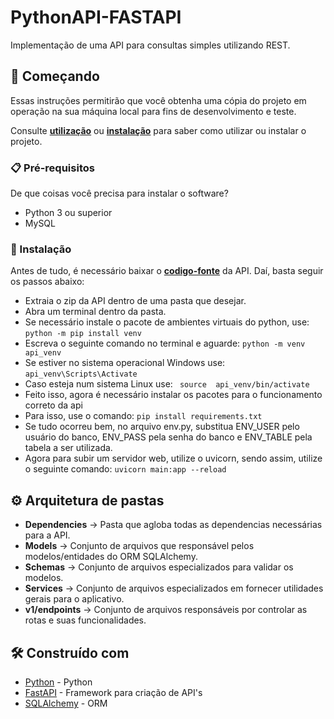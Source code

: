 # PythonAPI-FASTAPI

Implementação de uma API para consultas simples utilizando REST.

## 🚀 Começando

Essas instruções permitirão que você obtenha uma cópia do projeto em operação na sua máquina local para fins de desenvolvimento e teste.

Consulte **[utilização](#-utiliza%C3%A7%C3%A3o)** ou **[instalação](#-instala%C3%A7%C3%A3o)** para saber como utilizar ou instalar o projeto.

### 📋 Pré-requisitos

De que coisas você precisa para instalar o software?
* Python 3 ou superior
* MySQL

### 🔧 Instalação

Antes de tudo, é necessário baixar o **[codigo-fonte](https://github.com/eduardo92005-debug/PythonAPI-FASTAPI/archive/refs/heads/main.zip)**  da API. Daí, basta
seguir os passos abaixo:
* Extraia o zip da API dentro de uma pasta que desejar.
* Abra um terminal dentro da pasta.
* Se necessário instale o pacote de ambientes virtuais do python, use: ``` python -m pip install venv ```
* Escreva o seguinte comando no terminal e aguarde: ``` python -m venv api_venv ```
* Se estiver no sistema operacional Windows use: ``` api_venv\Scripts\Activate ```
* Caso esteja num sistema Linux use: ``` source  api_venv/bin/activate```
* Feito isso, agora é necessário instalar os pacotes para o funcionamento correto da api
* Para isso, use o comando: ``` pip install requirements.txt ```
* Se tudo ocorreu bem, no arquivo env.py, substitua ENV_USER pelo usuário do banco, ENV_PASS pela senha do banco e ENV_TABLE pela tabela a ser utilizada.
* Agora para subir um servidor web, utilize o uvicorn, sendo assim, utilize o seguinte comando: ``` uvicorn main:app --reload ```

## ⚙️ Arquitetura de pastas

* __Dependencies__ ->  Pasta que agloba todas as dependencias necessárias para a API.
* __Models__ -> Conjunto de arquivos que responsável pelos modelos/entidades do ORM SQLAlchemy.
* __Schemas__ -> Conjunto de arquivos especializados para validar os modelos.
* __Services__ -> Conjunto de arquivos especializados em fornecer utilidades gerais para o aplicativo.
* __v1/endpoints__ -> Conjunto de arquivos responsáveis por controlar as rotas e suas funcionalidades.


## 🛠️ Construído com

* [Python](https://www.php.net/docs.php) - Python
* [FastAPI](https://fastapi.tiangolo.com/) - Framework para criação de API's
* [SQLAlchemy](https://www.sqlalchemy.org/) - ORM

